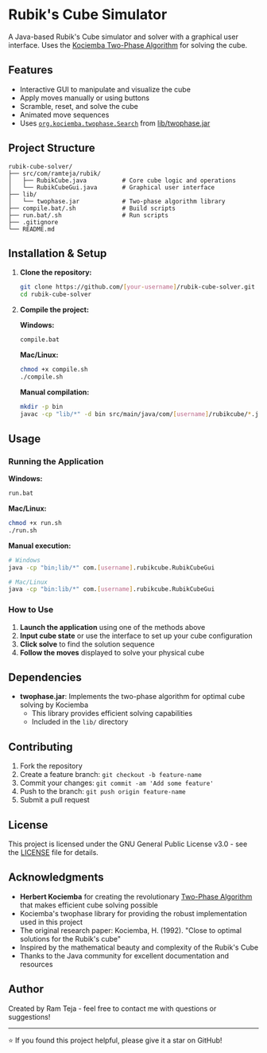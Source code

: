 # Rubik's Cube Simulator

A Java-based Rubik's Cube simulator and solver with a graphical user interface. Uses the [Kociemba Two-Phase Algorithm](https://github.com/hkociemba/RubiksCube-TwophaseSolver) for solving the cube.

## Features

- Interactive GUI to manipulate and visualize the cube
- Apply moves manually or using buttons
- Scramble, reset, and solve the cube
- Animated move sequences
- Uses [`org.kociemba.twophase.Search`](src/org/kociemba/twophase/Search.java) from [lib/twophase.jar](lib/twophase.jar)

## Project Structure

```
rubik-cube-solver/
├── src/com/ramteja/rubik/
│   ├── RubikCube.java          # Core cube logic and operations
│   └── RubikCubeGui.java       # Graphical user interface
├── lib/
│   └── twophase.jar            # Two-phase algorithm library
├── compile.bat/.sh             # Build scripts
├── run.bat/.sh                 # Run scripts
├── .gitignore
└── README.md
```

## Installation & Setup

1. **Clone the repository:**
   ```bash
   git clone https://github.com/[your-username]/rubik-cube-solver.git
   cd rubik-cube-solver
   ```

2. **Compile the project:**
   
   **Windows:**
   ```bash
   compile.bat
   ```
   
   **Mac/Linux:**
   ```bash
   chmod +x compile.sh
   ./compile.sh
   ```
   
   **Manual compilation:**
   ```bash
   mkdir -p bin
   javac -cp "lib/*" -d bin src/main/java/com/[username]/rubikcube/*.java
   ```

## Usage

### Running the Application

**Windows:**
```bash
run.bat
```

**Mac/Linux:**
```bash
chmod +x run.sh
./run.sh
```

**Manual execution:**
```bash
# Windows
java -cp "bin;lib/*" com.[username].rubikcube.RubikCubeGui

# Mac/Linux  
java -cp "bin:lib/*" com.[username].rubikcube.RubikCubeGui
```

### How to Use

1. **Launch the application** using one of the methods above
2. **Input cube state** or use the interface to set up your cube configuration
3. **Click solve** to find the solution sequence
4. **Follow the moves** displayed to solve your physical cube

## Dependencies

- **twophase.jar**: Implements the two-phase algorithm for optimal cube solving by Kociemba
  - This library provides efficient solving capabilities
  - Included in the `lib/` directory

## Contributing

1. Fork the repository
2. Create a feature branch: `git checkout -b feature-name`
3. Commit your changes: `git commit -am 'Add some feature'`
4. Push to the branch: `git push origin feature-name`
5. Submit a pull request

## License

This project is licensed under the GNU General Public License v3.0 - see the [LICENSE](LICENSE) file for details.

## Acknowledgments

 - **Herbert Kociemba** for creating the revolutionary [Two-Phase Algorithm](https://github.com/hkociemba/RubiksCube-TwophaseSolver) that makes efficient cube solving possible
 - Kociemba's twophase library for providing the robust implementation used in this project
 - The original research paper: Kociemba, H. (1992). "Close to optimal solutions for the Rubik's cube"
 - Inspired by the mathematical beauty and complexity of the Rubik's Cube
 - Thanks to the Java community for excellent documentation and resources

## Author

Created by Ram Teja - feel free to contact me with questions or suggestions!

---

⭐ If you found this project helpful, please give it a star on GitHub!